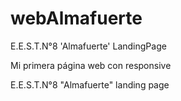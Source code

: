 # webAlmafuerte
E.E.S.T.N°8 'Almafuerte' LandingPage

Mi primera página web con responsive 

E.E.S.T.N°8 "Almafuerte"
landing page

